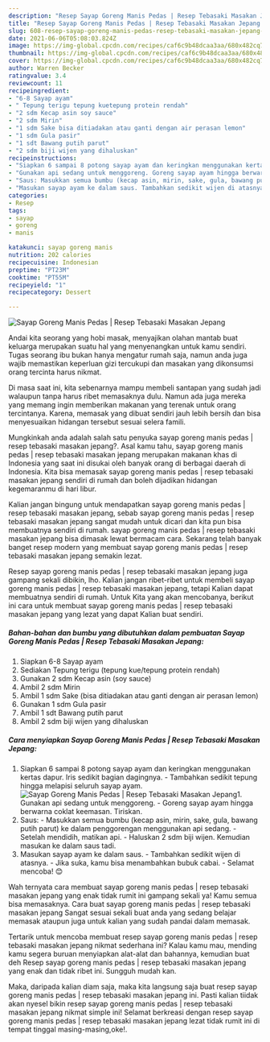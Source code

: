 ```yaml
---
description: "Resep Sayap Goreng Manis Pedas | Resep Tebasaki Masakan Jepang yang enak dan Mudah Dibuat"
title: "Resep Sayap Goreng Manis Pedas | Resep Tebasaki Masakan Jepang yang enak dan Mudah Dibuat"
slug: 608-resep-sayap-goreng-manis-pedas-resep-tebasaki-masakan-jepang-yang-enak-dan-mudah-dibuat
date: 2021-06-06T05:08:03.824Z
image: https://img-global.cpcdn.com/recipes/caf6c9b48dcaa3aa/680x482cq70/sayap-goreng-manis-pedas-resep-tebasaki-masakan-jepang-foto-resep-utama.jpg
thumbnail: https://img-global.cpcdn.com/recipes/caf6c9b48dcaa3aa/680x482cq70/sayap-goreng-manis-pedas-resep-tebasaki-masakan-jepang-foto-resep-utama.jpg
cover: https://img-global.cpcdn.com/recipes/caf6c9b48dcaa3aa/680x482cq70/sayap-goreng-manis-pedas-resep-tebasaki-masakan-jepang-foto-resep-utama.jpg
author: Warren Becker
ratingvalue: 3.4
reviewcount: 11
recipeingredient:
- "6-8 Sayap ayam"
- " Tepung terigu tepung kuetepung protein rendah"
- "2 sdm Kecap asin soy sauce"
- "2 sdm Mirin"
- "1 sdm Sake bisa ditiadakan atau ganti dengan air perasan lemon"
- "1 sdm Gula pasir"
- "1 sdt Bawang putih parut"
- "2 sdm biji wijen yang dihaluskan"
recipeinstructions:
- "Siapkan 6 sampai 8 potong sayap ayam dan keringkan menggunakan kertas dapur. Iris sedikit bagian dagingnya. Tambahkan sedikit tepung hingga melapisi seluruh sayap ayam."
- "Gunakan api sedang untuk menggoreng. Goreng sayap ayam hingga berwarna coklat keemasan. Tiriskan."
- "Saus: Masukkan semua bumbu (kecap asin, mirin, sake, gula, bawang putih parut) ke dalam penggorengan menggunakan api sedang. Setelah mendidih, matikan api. Haluskan 2 sdm biji wijen. Kemudian masukan ke dalam saus tadi."
- "Masukan sayap ayam ke dalam saus. Tambahkan sedikit wijen di atasnya. Jika suka, kamu bisa menambahkan bubuk cabai.  Selamat mencoba! 😊"
categories:
- Resep
tags:
- sayap
- goreng
- manis

katakunci: sayap goreng manis 
nutrition: 202 calories
recipecuisine: Indonesian
preptime: "PT23M"
cooktime: "PT55M"
recipeyield: "1"
recipecategory: Dessert

---
```



![Sayap Goreng Manis Pedas | Resep Tebasaki Masakan Jepang](https://img-global.cpcdn.com/recipes/caf6c9b48dcaa3aa/680x482cq70/sayap-goreng-manis-pedas-resep-tebasaki-masakan-jepang-foto-resep-utama.jpg)

Andai kita seorang yang hobi masak, menyajikan olahan mantab buat keluarga merupakan suatu hal yang menyenangkan untuk kamu sendiri. Tugas seorang ibu bukan hanya mengatur rumah saja, namun anda juga wajib memastikan keperluan gizi tercukupi dan masakan yang dikonsumsi orang tercinta harus nikmat.

Di masa  saat ini, kita sebenarnya mampu membeli santapan yang sudah jadi walaupun tanpa harus ribet memasaknya dulu. Namun ada juga mereka yang memang ingin memberikan makanan yang terenak untuk orang tercintanya. Karena, memasak yang dibuat sendiri jauh lebih bersih dan bisa menyesuaikan hidangan tersebut sesuai selera famili. 



Mungkinkah anda adalah salah satu penyuka sayap goreng manis pedas | resep tebasaki masakan jepang?. Asal kamu tahu, sayap goreng manis pedas | resep tebasaki masakan jepang merupakan makanan khas di Indonesia yang saat ini disukai oleh banyak orang di berbagai daerah di Indonesia. Kita bisa memasak sayap goreng manis pedas | resep tebasaki masakan jepang sendiri di rumah dan boleh dijadikan hidangan kegemaranmu di hari libur.

Kalian jangan bingung untuk mendapatkan sayap goreng manis pedas | resep tebasaki masakan jepang, sebab sayap goreng manis pedas | resep tebasaki masakan jepang sangat mudah untuk dicari dan kita pun bisa membuatnya sendiri di rumah. sayap goreng manis pedas | resep tebasaki masakan jepang bisa dimasak lewat bermacam cara. Sekarang telah banyak banget resep modern yang membuat sayap goreng manis pedas | resep tebasaki masakan jepang semakin lezat.

Resep sayap goreng manis pedas | resep tebasaki masakan jepang juga gampang sekali dibikin, lho. Kalian jangan ribet-ribet untuk membeli sayap goreng manis pedas | resep tebasaki masakan jepang, tetapi Kalian dapat membuatnya sendiri di rumah. Untuk Kita yang akan mencobanya, berikut ini cara untuk membuat sayap goreng manis pedas | resep tebasaki masakan jepang yang lezat yang dapat Kalian buat sendiri.

<!--inarticleads1-->

##### Bahan-bahan dan bumbu yang dibutuhkan dalam pembuatan Sayap Goreng Manis Pedas | Resep Tebasaki Masakan Jepang:

1. Siapkan 6-8 Sayap ayam
1. Sediakan  Tepung terigu (tepung kue/tepung protein rendah)
1. Gunakan 2 sdm Kecap asin (soy sauce)
1. Ambil 2 sdm Mirin
1. Ambil 1 sdm Sake (bisa ditiadakan atau ganti dengan air perasan lemon)
1. Gunakan 1 sdm Gula pasir
1. Ambil 1 sdt Bawang putih parut
1. Ambil 2 sdm biji wijen yang dihaluskan




<!--inarticleads2-->

##### Cara menyiapkan Sayap Goreng Manis Pedas | Resep Tebasaki Masakan Jepang:

1. Siapkan 6 sampai 8 potong sayap ayam dan keringkan menggunakan kertas dapur. Iris sedikit bagian dagingnya. - Tambahkan sedikit tepung hingga melapisi seluruh sayap ayam.
<img src="https://img-global.cpcdn.com/steps/c64dd0cd50b7be83/160x128cq70/sayap-goreng-manis-pedas-resep-tebasaki-masakan-jepang-langkah-memasak-1-foto.jpg" alt="Sayap Goreng Manis Pedas | Resep Tebasaki Masakan Jepang">1. Gunakan api sedang untuk menggoreng. - Goreng sayap ayam hingga berwarna coklat keemasan. Tiriskan.
1. Saus: - Masukkan semua bumbu (kecap asin, mirin, sake, gula, bawang putih parut) ke dalam penggorengan menggunakan api sedang. - Setelah mendidih, matikan api. - Haluskan 2 sdm biji wijen. Kemudian masukan ke dalam saus tadi.
1. Masukan sayap ayam ke dalam saus. - Tambahkan sedikit wijen di atasnya. - Jika suka, kamu bisa menambahkan bubuk cabai.  - Selamat mencoba! 😊




Wah ternyata cara membuat sayap goreng manis pedas | resep tebasaki masakan jepang yang enak tidak rumit ini gampang sekali ya! Kamu semua bisa memasaknya. Cara buat sayap goreng manis pedas | resep tebasaki masakan jepang Sangat sesuai sekali buat anda yang sedang belajar memasak ataupun juga untuk kalian yang sudah pandai dalam memasak.

Tertarik untuk mencoba membuat resep sayap goreng manis pedas | resep tebasaki masakan jepang nikmat sederhana ini? Kalau kamu mau, mending kamu segera buruan menyiapkan alat-alat dan bahannya, kemudian buat deh Resep sayap goreng manis pedas | resep tebasaki masakan jepang yang enak dan tidak ribet ini. Sungguh mudah kan. 

Maka, daripada kalian diam saja, maka kita langsung saja buat resep sayap goreng manis pedas | resep tebasaki masakan jepang ini. Pasti kalian tiidak akan nyesel bikin resep sayap goreng manis pedas | resep tebasaki masakan jepang nikmat simple ini! Selamat berkreasi dengan resep sayap goreng manis pedas | resep tebasaki masakan jepang lezat tidak rumit ini di tempat tinggal masing-masing,oke!.

